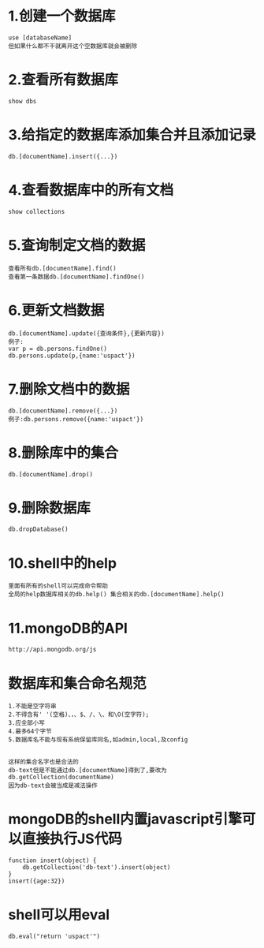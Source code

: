 # 1.创建一个数据库
	use [databaseName]
	但如果什么都不干就离开这个空数据库就会被删除

# 2.查看所有数据库
	show dbs

# 3.给指定的数据库添加集合并且添加记录
	db.[documentName].insert({...})

# 4.查看数据库中的所有文档
	show collections

# 5.查询制定文档的数据
	查看所有db.[documentName].find()
	查看第一条数据db.[documentName].findOne()

# 6.更新文档数据
	db.[documentName].update({查询条件},{更新内容})
	例子:
	var p = db.persons.findOne()
	db.persons.update(p,{name:'uspact'})

# 7.删除文档中的数据
	db.[documentName].remove({...})
	例子:db.persons.remove({name:'uspact'})

# 8.删除库中的集合
	db.[documentName].drop()
	
# 9.删除数据库
	db.dropDatabase()

# 10.shell中的help
	里面有所有的shell可以完成命令帮助
	全局的help数据库相关的db.help() 集合相关的db.[documentName].help()

# 11.mongoDB的API
	http://api.mongodb.org/js

# 数据库和集合命名规范
	1.不能是空字符串
	2.不得含有' '(空格)、，、$、/、\、和\O(空字符);
	3.应全部小写
	4.最多64个字节
	5.数据库名不能与现有系统保留库同名,如admin,local,及config
	

	这样的集合名字也是合法的
	db-text但是不能通过db.[documentName]得到了,要改为db.getCollection(documentName)
	因为db-text会被当成是减法操作

# mongoDB的shell内置javascript引擎可以直接执行JS代码
	function insert(object) {
		db.getCollection('db-text').insert(object)
	}
	insert({age:32})

# shell可以用eval
	db.eval("return 'uspact'")
